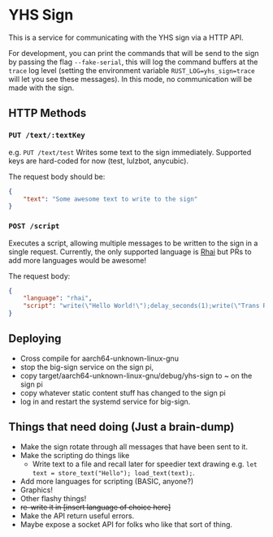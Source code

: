 # YHS Sign

This is a service for communicating with the YHS sign via a HTTP API.

For development, you can print the commands that will be send to the sign by passing the flag `--fake-serial`, this will log the command buffers at the `trace` log level (setting the environment variable `RUST_LOG=yhs_sign=trace` will let you see these messages). In this mode, no communication will be made with the sign.

## HTTP Methods

###  `PUT /text/:textKey`
e.g. `PUT /text/test`
Writes some text to the sign immediately. Supported keys are hard-coded for now (test, lulzbot, anycubic).

The request body should be:
```json
{
    "text": "Some awesome text to write to the sign"
}
```

### `POST /script` 
Executes a script, allowing multiple messages to be written to the sign in a single request.
Currently, the only supported language is [Rhai](https://rhai.rs/) but PRs to add more languages would be awesome!

The request body:
```json
{
    "language": "rhai",
    "script": "write(\"Hello World!\");delay_seconds(1);write(\"Trans Rights!\");"
}
```

## Deploying

* Cross compile for aarch64-unknown-linux-gnu
* stop the big-sign service on the sign pi, 
* copy target/aarch64-unknown-linux-gnu/debug/yhs-sign to ~ on the sign pi
* copy whatever static content stuff has changed to the sign pi
* log in and restart the systemd service for big-sign.

## Things that need doing (Just a brain-dump)
- Make the sign rotate through all messages that have been sent to it.
- Make the scripting do things like
  - Write text to a file and recall later for speedier text drawing e.g. `let text = store_text("Hello"); load_text(text);`.
- Add more languages for scripting (BASIC, anyone?)
- Graphics!
- Other flashy things!
- ~~re-write it in [insert language of choice here]~~
- Make the API return useful errors.
- Maybe expose a socket API for folks who like that sort of thing.

